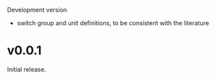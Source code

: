 Development version

* switch group and unit definitions, to be consistent with the literature

v0.0.1
======

Initial release.
